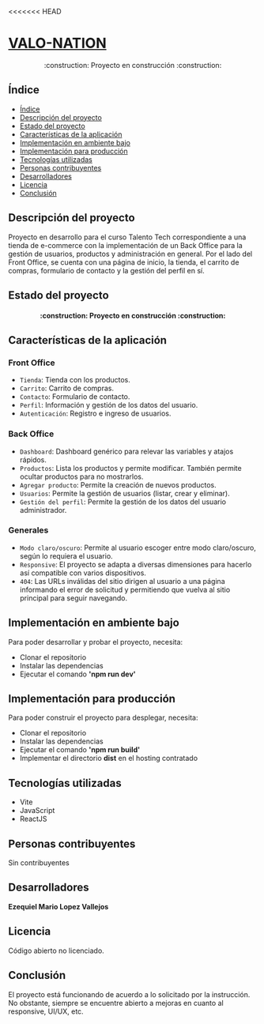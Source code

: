 <<<<<<< HEAD
# [VALO-NATION](https://gentle-bunny-9e0466.netlify.app/)

<p align="center">:construction: Proyecto en construcción :construction:</p>

## Índice

* [Índice](#índice)
* [Descripción del proyecto](#descripción-del-proyecto)
* [Estado del proyecto](#estado-del-proyecto)
* [Características de la aplicación](#características-de-la-aplicación)
* [Implementación en ambiente bajo](#implementación-en-ambiente-bajo)
* [Implementación para producción](#implementación-para-producción)
* [Tecnologías utilizadas](#tecnologías-utilizadas)
* [Personas contribuyentes](#personas-contribuyentes)
* [Desarrolladores](#desarrolladores)
* [Licencia](#licencia)
* [Conclusión](#conclusión)

## Descripción del proyecto

Proyecto en desarrollo para el curso Talento Tech correspondiente a una tienda de e-commerce con 
la implementación de un Back Office para la gestión de usuarios, productos y administración en general. Por el lado del Front Office, se cuenta con una página de inicio, la tienda, el carrito de compras, formulario de contacto y la gestión del perfil en sí.

## Estado del proyecto

<h4 align="center">:construction: Proyecto en construcción :construction:</h4>

## Características de la aplicación

### Front Office

- `Tienda`: Tienda con los productos.
- `Carrito`: Carrito de compras.
- `Contacto`: Formulario de contacto.
- `Perfil`: Información y gestión de los datos del usuario.
- `Autenticación`: Registro e ingreso de usuarios.

### Back Office

- `Dashboard`: Dashboard genérico para relevar las variables y atajos rápidos.
- `Productos`: Lista los productos y permite modificar. También permite ocultar productos para no mostrarlos.
- `Agregar producto`: Permite la creación de nuevos productos.
- `Usuarios`: Permite la gestión de usuarios (listar, crear y eliminar).
- `Gestión del perfil`: Permite la gestión de los datos del usuario administrador.

### Generales
- `Modo claro/oscuro`: Permite al usuario escoger entre modo claro/oscuro, según lo requiera el usuario.
- `Responsive`: El proyecto se adapta a diversas dimensiones para hacerlo así compatible con varios dispositivos.
- `404`: Las URLs inválidas del sitio dirigen al usuario a una página informando el error de solicitud y permitiendo que vuelva al sitio principal para seguir navegando.

## Implementación en ambiente bajo

Para poder desarrollar y probar el proyecto, necesita:
- Clonar el repositorio 
- Instalar las dependencias
- Ejecutar el comando **'npm run dev'**

## Implementación para producción

Para poder construir el proyecto para desplegar, necesita:
- Clonar el repositorio 
- Instalar las dependencias
- Ejecutar el comando **'npm run build'**
- Implementar el directorio **dist** en el hosting contratado

## Tecnologías utilizadas

- Vite
- JavaScript
- ReactJS

## Personas contribuyentes

Sin contribuyentes

## Desarrolladores

**Ezequiel Mario Lopez Vallejos**

## Licencia

Código abierto no licenciado.

## Conclusión

El proyecto está funcionando de acuerdo a lo solicitado por la instrucción. No obstante, siempre se encuentre abierto a mejoras en cuanto al responsive, UI/UX, etc.